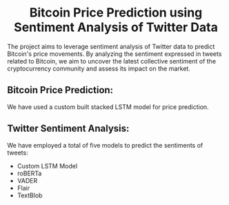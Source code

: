 <h1 align="center">Bitcoin Price Prediction using Sentiment Analysis of Twitter Data</h1>
<p>The project aims to leverage sentiment analysis of Twitter data to predict Bitcoin's price movements. By analyzing the sentiment expressed in tweets related to Bitcoin, we aim to uncover the latest collective sentiment of the cryptocurrency community and assess its impact on the market.</p>

## Bitcoin Price Prediction:
We have used a custom built stacked LSTM model for price prediction.

## Twitter Sentiment Analysis:
We have employed a total of five models to predict the sentiments of tweets:
- Custom LSTM Model
- roBERTa
- VADER
- Flair
- TextBlob
